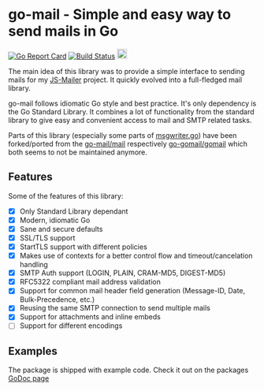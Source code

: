 # go-mail - Simple and easy way to send mails in Go

[![Go Report Card](https://goreportcard.com/badge/github.com/wneessen/go-mail)](https://goreportcard.com/report/github.com/wneessen/go-mail) [![Build Status](https://api.cirrus-ci.com/github/wneessen/go-mail.svg)](https://cirrus-ci.com/github/wneessen/go-mail) <a href="https://ko-fi.com/D1D24V9IX"><img src="https://uploads-ssl.webflow.com/5c14e387dab576fe667689cf/5cbed8a4ae2b88347c06c923_BuyMeACoffee_blue.png" height="20" alt="buy ma a coffee"></a>

The main idea of this library was to provide a simple interface to sending mails for
my [JS-Mailer](https://github.com/wneessen/js-mailer) project. It quickly evolved into a 
full-fledged mail library.

go-mail follows idiomatic Go style and best practice. It's only dependency is the Go Standard Library.
It combines a lot of functionality from the standard library to give easy and convenient access to
mail and SMTP related tasks.

Parts of this library (especially some parts of [msgwriter.go](msgwriter.go)) have been forked/ported from the 
[go-mail/mail](https://github.com/go-mail/mail) respectively [go-gomail/gomail](https://github.com/go-gomail/gomail) 
which both seems to not be maintained anymore.

## Features
Some of the features of this library:
* [X] Only Standard Library dependant
* [X] Modern, idiomatic Go
* [X] Sane and secure defaults
* [X] SSL/TLS support
* [X] StartTLS support with different policies
* [X] Makes use of contexts for a better control flow and timeout/cancelation handling
* [X] SMTP Auth support (LOGIN, PLAIN, CRAM-MD5, DIGEST-MD5)
* [X] RFC5322 compliant mail address validation
* [X] Support for common mail header field generation (Message-ID, Date, Bulk-Precedence, etc.)
* [X] Reusing the same SMTP connection to send multiple mails
* [X] Support for attachments and inline embeds
* [ ] Support for different encodings

## Examples
The package is shipped with example code. Check it out on the packages 
[GoDoc page](https://pkg.go.dev/github.com/wneessen/go-mail#pkg-examples) 